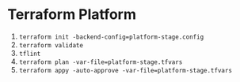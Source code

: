 # Terraform Platform 
1. `terraform init -backend-config=platform-stage.config`
1. `terraform validate`
1. `tflint`
1. `terraform plan -var-file=platform-stage.tfvars`
1. `terraform appy -auto-approve -var-file=platform-stage.tfvars`